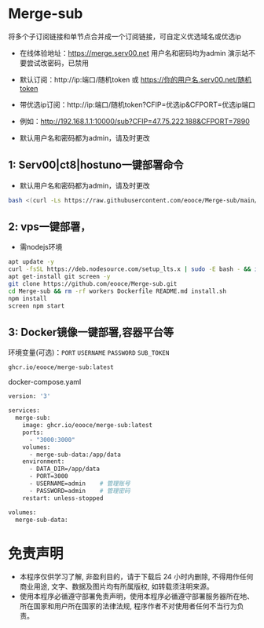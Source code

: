 # Merge-sub
将多个子订阅链接和单节点合并成一个订阅链接，可自定义优选域名或优选ip
* 在线体验地址：https://merge.serv00.net   用户名和密码均为admin 演示站不要尝试改密码，已禁用

* 默认订阅：http://ip:端口/随机token 或 https://你的用户名.serv00.net/随机token
* 带优选ip订阅：http://ip:端口/随机token?CFIP=优选ip&CFPORT=优选ip端口
* 例如：http://192.168.1.1:10000/sub?CFIP=47.75.222.188&CFPORT=7890
* 默认用户名和密码都为admin，请及时更改

## 1: Serv00|ct8|hostuno一键部署命令
* 默认用户名和密码都为admin，请及时更改
```bash
bash <(curl -Ls https://raw.githubusercontent.com/eooce/Merge-sub/main/install.sh)
```

## 2: vps一键部署，
* 需nodejs环境
```bash
apt update -y
curl -fsSL https://deb.nodesource.com/setup_lts.x | sudo -E bash - && install nodejs
apt get-install git screen -y
git clone https://github.com/eooce/Merge-sub.git
cd Merge-sub && rm -rf workers Dockerfile README.md install.sh
npm install
screen npm start 
```

## 3: Docker镜像一键部署,容器平台等

环境变量(可选)：`PORT`  `USERNAME`  `PASSWORD`  `SUB_TOKEN`

```
ghcr.io/eooce/merge-sub:latest
```

docker-compose.yaml
```bash
version: '3'

services:
  merge-sub:
    image: ghcr.io/eooce/merge-sub:latest
    ports:
      - "3000:3000"
    volumes:
      - merge-sub-data:/app/data
    environment:
      - DATA_DIR=/app/data
      - PORT=3000
      - USERNAME=admin    # 管理账号
      - PASSWORD=admin    # 管理密码
    restart: unless-stopped

volumes:
  merge-sub-data:
```


# 免责声明
* 本程序仅供学习了解, 非盈利目的，请于下载后 24 小时内删除, 不得用作任何商业用途, 文字、数据及图片均有所属版权, 如转载须注明来源。
* 使用本程序必循遵守部署免责声明，使用本程序必循遵守部署服务器所在地、所在国家和用户所在国家的法律法规, 程序作者不对使用者任何不当行为负责。
